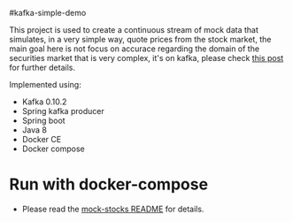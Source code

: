 #kafka-simple-demo

This project is used to create a continuous stream of mock data that simulates, in a very simple way, quote prices from
the stock market, the main goal here is not focus on accurace regarding the domain of the securities market that is very 
complex, it's on kafka, please check [this post](http://codespair.com/preview/zAzFd0PecDWdDMQ9X7/) for further details.

Implemented using:

 - Kafka 0.10.2
 - Spring kafka producer
 - Spring boot
 - Java 8
 - Docker CE
 - Docker compose
 
# Run with docker-compose

- Please read the [mock-stocks README](./mock-stocks/README.md) for details.
 